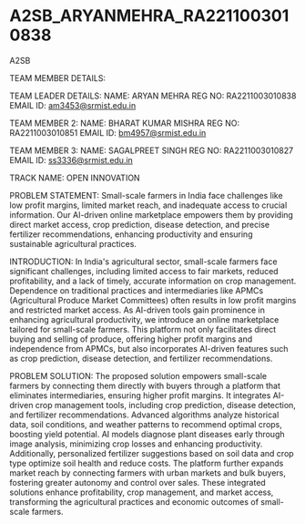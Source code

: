 # A2SB_ARYANMEHRA_RA2211003010838

A2SB

TEAM MEMBER DETAILS:

TEAM LEADER DETAILS:
NAME: ARYAN MEHRA
REG NO: RA2211003010838
EMAIL ID: am3453@srmist.edu.in

TEAM MEMBER 2:
NAME: BHARAT KUMAR MISHRA
REG NO: RA2211003010851
EMAIL ID: bm4957@srmist.edu.in

TEAM MEMBER 3:
NAME: SAGALPREET SINGH
REG NO: RA2211003010827
EMAIL ID: ss3336@srmist.edu.in

TRACK NAME: OPEN INNOVATION 

PROBLEM STATEMENT: Small-scale farmers in India face challenges like low profit margins, limited market reach, and inadequate access to crucial information. Our AI-driven online marketplace empowers them by providing direct market access, crop prediction, disease detection, and precise fertilizer recommendations, enhancing productivity and ensuring sustainable agricultural practices.

INTRODUCTION: In India's agricultural sector, small-scale farmers face significant challenges, including limited access to fair markets, reduced profitability, and a lack of timely, accurate information on crop management. Dependence on traditional practices and intermediaries like APMCs (Agricultural Produce Market Committees) often results in low profit margins and restricted market access. As AI-driven tools gain prominence in enhancing agricultural productivity, we introduce an online marketplace tailored for small-scale farmers. This platform not only facilitates direct buying and selling of produce, offering higher profit margins and independence from APMCs, but also incorporates AI-driven features such as crop prediction, disease detection, and fertilizer recommendations.

PROBLEM SOLUTION: The proposed solution empowers small-scale farmers by connecting them directly with buyers through a platform that eliminates intermediaries, ensuring higher profit margins. It integrates AI-driven crop management tools, including crop prediction, disease detection, and fertilizer recommendations. Advanced algorithms analyze historical data, soil conditions, and weather patterns to recommend optimal crops, boosting yield potential. AI models diagnose plant diseases early through image analysis, minimizing crop losses and enhancing productivity. Additionally, personalized fertilizer suggestions based on soil data and crop type optimize soil health and reduce costs. The platform further expands market reach by connecting farmers with urban markets and bulk buyers, fostering greater autonomy and control over sales. These integrated solutions enhance profitability, crop management, and market access, transforming the agricultural practices and economic outcomes of small-scale farmers.











